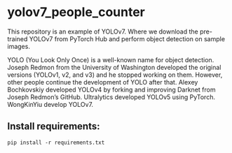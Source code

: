 # yolov7_people_counter


This repository is an example of YOLOv7.  Where we download the pre-trained YOLOv7 from PyTorch Hub and perform object detection on sample images.

YOLO (You Look Only Once) is a well-known name for object detection. Joseph Redmon from the University of Washington developed the original versions (YOLOv1, v2, and v3) and he stopped working on them. However, other people continue the development of YOLO after that. Alexey Bochkovskiy developed YOLOv4 by forking and improving Darknet from Joseph Redmon’s GitHub. Ultralytics developed YOLOv5 using PyTorch. WongKinYiu develop YOLOv7.
## Install requirements:
```
pip install -r requirements.txt
```


